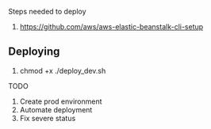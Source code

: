 Steps needed to deploy
1. https://github.com/aws/aws-elastic-beanstalk-cli-setup

## Deploying
1. chmod +x ./deploy_dev.sh


TODO
1. Create prod environment
1. Automate deployment
1. Fix severe status